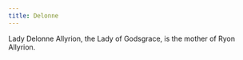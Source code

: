 ```yaml
---
title: Delonne
---
```


Lady Delonne Allyrion, the Lady of Godsgrace, is the mother of Ryon Allyrion.


